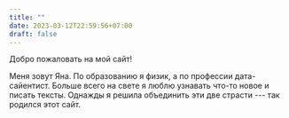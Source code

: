 ```yaml
---
title: ""
date: 2023-03-12T22:59:56+07:00
draft: false
---
```

Добро пожаловать на мой сайт!

Меня зовут Яна. По образованию я физик, а по профессии дата-сайентист. Больше всего на свете я люблю узнавать что-то новое и писать тексты. Однажды
я решила объединить эти две страсти --- так родился этот сайт.
